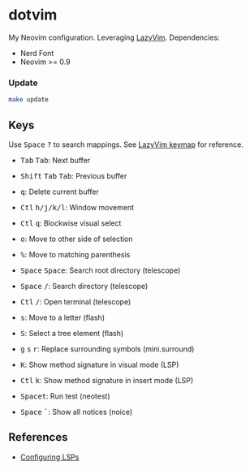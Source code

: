 # dotvim

My Neovim configuration. Leveraging [LazyVim](https://www.lazyvim.org/). Dependencies:

- Nerd Font
- Neovim >= 0.9

### Update

```bash
make update
```

## Keys

Use <kbd>Space</kbd> <kbd>?</kbd> to search mappings. See [LazyVim keymap](https://www.lazyvim.org/keymaps) for reference.

- <kbd>Tab</kbd> <kbd>Tab</kbd>: Next buffer
- <kbd>Shift</kbd> <kbd>Tab</kbd> <kbd>Tab</kbd>: Previous buffer
- <kbd>q</kbd>: Delete current buffer
- <kbd>Ctl</kbd> <kbd>h/j/k/l</kbd>: Window movement
- <kbd>Ctl</kbd> <kbd>q</kbd>: Blockwise visual select

- <kbd>o</kbd>: Move to other side of selection
- <kbd>%</kbd>: Move to matching parenthesis

- <kbd>Space</kbd> <kbd>Space</kbd>: Search root directory (telescope)
- <kbd>Space</kbd> <kbd>/</kbd>: Search directory (telescope)
- <kbd>Ctl</kbd> <kbd>/</kbd>: Open terminal (telescope)

- <kbd>s</kbd>: Move to a letter (flash)
- <kbd>S</kbd>: Select a tree element (flash)
- <kbd>g</kbd> <kbd>s</kbd> <kbd>r</kbd>: Replace surrounding symbols (mini.surround)
- <kbd>K</kbd>: Show method signature in visual mode (LSP)
- <kbd>Ctl</kbd> <kbd>k</kbd>: Show method signature in insert mode (LSP)
- <kbd>Space</kbd><kbd>t</kbd>: Run test (neotest)

- <kbd>Space</kbd> <kbd>`</kbd>: Show all notices (noice)

## References

- [Configuring LSPs](https://github.com/neovim/nvim-lspconfig/blob/master/doc/server_configurations.md)
